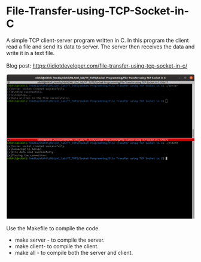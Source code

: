 # File-Transfer-using-TCP-Socket-in-C
A simple TCP client-server program written in C. In this program the client read a file and send its data to server. The server then receives the data and write it in a text file.
<br/><br/>
Blog post: https://idiotdeveloper.com/file-transfer-using-tcp-socket-in-c/
<br/>

<img src="img/File Transfer TCP.png">

Use the Makefile to compile the code.
<ul>
<li>make server - to compile the server.</li>
<li>make client- to compile the client.</li>
<li>make all - to compile both the server and client.</li>
</ul>
